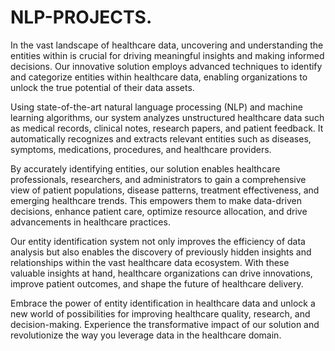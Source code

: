 # NLP-PROJECTS.
In the vast landscape of healthcare data, uncovering and understanding the entities within is crucial for driving meaningful insights and making informed decisions. Our innovative solution employs advanced techniques to identify and categorize entities within healthcare data, enabling organizations to unlock the true potential of their data assets.

Using state-of-the-art natural language processing (NLP) and machine learning algorithms, our system analyzes unstructured healthcare data such as medical records, clinical notes, research papers, and patient feedback. It automatically recognizes and extracts relevant entities such as diseases, symptoms, medications, procedures, and healthcare providers.

By accurately identifying entities, our solution enables healthcare professionals, researchers, and administrators to gain a comprehensive view of patient populations, disease patterns, treatment effectiveness, and emerging healthcare trends. This empowers them to make data-driven decisions, enhance patient care, optimize resource allocation, and drive advancements in healthcare practices.

Our entity identification system not only improves the efficiency of data analysis but also enables the discovery of previously hidden insights and relationships within the vast healthcare data ecosystem. With these valuable insights at hand, healthcare organizations can drive innovations, improve patient outcomes, and shape the future of healthcare delivery.

Embrace the power of entity identification in healthcare data and unlock a new world of possibilities for improving healthcare quality, research, and decision-making. Experience the transformative impact of our solution and revolutionize the way you leverage data in the healthcare domain.
